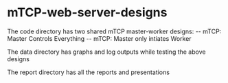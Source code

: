 # mTCP-web-server-designs

The code directory has two shared mTCP master-worker designs:
    -- mTCP: Master Controls Everything
    -- mTCP: Master only intiates Worker
    
The data directory has graphs and log outputs while testing the above designs

The report directory has all the reports and presentations
